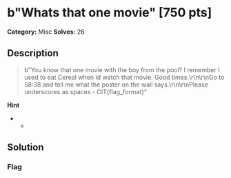 # b"Whats that one movie" [750 pts]

**Category:** Misc
**Solves:** 26

## Description
>b"You know that one movie with the boy from the pool? I remember I used to eat Cereal when Id watch that movie. Good times.\r\n\r\nGo to 58:38 and tell me what the poster on the wall says.\r\n\r\nPlease underscores as spaces - CIT{flag_format}"

**Hint**
* -

## Solution

### Flag

